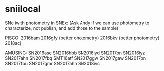 # sniilocal

SNe iwith photometry in SNEx:
(Ask Andy if we can use photometry to characterize, not publish, and add those to the sample)

PISCO:
2016bam
2016gfy (better ohotometry)
2016bkv (better photometry)
2018acj


AMUSING:
SN2016ase
SN2016hbb
SN2016iyd
SN2017pn
SN2016iyz
SN2017ahn
SN2017fbq
SMT16atf
SN2017ggw
SN2017gaw
SN2017pn 
SN2017fbu
SN2017gmr
SN2017ahn
SN2018ivc
